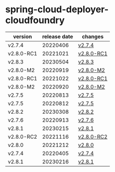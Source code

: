 # spring-cloud-deployer-cloudfoundry	


|version|release date|changes|
|---|---|---|
|v2.7.4|20220406|[v2.7.4](./v2.7.4-20220406.md)|
|v2.8.0-RC1|20221021|[v2.8.0-RC1](./v2.8.0-RC1-20221021.md)|
|v2.8.3|20230504|[v2.8.3](./v2.8.3-20230504.md)|
|v2.8.0-M2|20220919|[v2.8.0-M2](./v2.8.0-M2-20220919.md)|
|v2.8.0-RC1|20221022|[v2.8.0-RC1](./v2.8.0-RC1-20221022.md)|
|v2.8.0-M2|20220920|[v2.8.0-M2](./v2.8.0-M2-20220920.md)|
|v2.7.5|20220813|[v2.7.5](./v2.7.5-20220813.md)|
|v2.7.5|20220812|[v2.7.5](./v2.7.5-20220812.md)|
|v2.8.2|20230308|[v2.8.2](./v2.8.2-20230308.md)|
|v2.7.6|20220913|[v2.7.6](./v2.7.6-20220913.md)|
|v2.8.1|20230215|[v2.8.1](./v2.8.1-20230215.md)|
|v2.8.0-RC2|20221116|[v2.8.0-RC2](./v2.8.0-RC2-20221116.md)|
|v2.8.0|20221212|[v2.8.0](./v2.8.0-20221212.md)|
|v2.7.4|20220405|[v2.7.4](./v2.7.4-20220405.md)|
|v2.8.1|20230216|[v2.8.1](./v2.8.1-20230216.md)|
